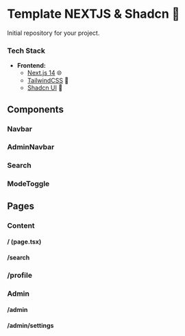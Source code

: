 # Template NEXTJS & Shadcn 🚀

Initial repository for your project.


### Tech Stack

- **Frontend:**
  - [Next.js 14](https://nextjs.org/) 🌐
  - [TailwindCSS](https://tailwindcss.com/) 💅
  - [Shadcn UI](https://ui.shadcn.com/) 🎨

## Components

### Navbar
### AdminNavbar
### Search
### ModeToggle


## Pages

### Content 
#### / (page.tsx)
#### /search 
### /profile 

### Admin
#### /admin 
#### /admin/settings 

